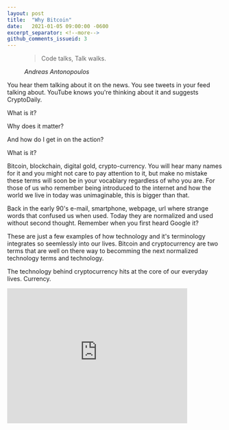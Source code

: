 ```yaml
---
layout: post
title:  "Why Bitcoin"
date:   2021-01-05 09:00:00 -0600
excerpt_separator: <!--more-->
github_comments_issueid: 3
---
```



<figure>
  <blockquote class="blockquote">
    <p>Code talks, Talk walks.</p>
  </blockquote>
  <figcaption class="blockquote-footer">
    <cite title="Source Title">Andreas Antonopoulos</cite>
  </figcaption>
</figure>


<p class="h5 main-page-text lh-lg fw-lighter">
You hear them talking about it on the news. You see tweets in your feed talking about. YouTube knows you're thinking about it and suggests CryptoDaily.
</p>
<!--more-->
<p class="h6 main-page-text lh-lg fw-bold">
What is it?
</p>

<p class="h6 main-page-text lh-lg fw-bold">
Why does it matter?
</p>

<p class="h6 main-page-text lh-lg fw-bold">
And how do I get in on the action?
</p>

<div class="post-body-outline">
<div class="h4 main-page-text fw-bold">
What is it?
</div>
<div class="h6 main-page-text fw-lighter">
<p class="lh-base">
Bitcoin, blockchain, digital gold, crypto-currency. You will hear many names for it and you might not care to pay attention to it, but make no mistake these terms will soon be in your vocablary regardless of who you are. For those of us who remember being introduced to the internet and how the world we live in today was unimaginable, this is bigger than that.
</p>
<p class="lh-base">
Back in the early 90's e-mail, smartphone, webpage, url where strange words that confused us when used. Today they are normalized and used without second thought. Remember when you first heard Google it?
</p>
<p class="lh-base">
These are just a few examples of how technology and it's terminology integrates so seemlessly into our lives. Bitcoin and cryptocurrency are two terms that are well on there way to becomming the next normalized technology terms and technology.
</p>
<p class="lh-base">
The technology behind cryptocurrency hits at the core of our everyday lives. Currency.
</p>
</div>
</div>

<iframe class="rounded float-start" width="420" height="315" src="https://www.youtube.com/embed/vUOpKfCuV_E" frameborder="0" allowfullscreen></iframe>
<br>